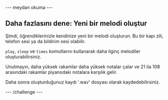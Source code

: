 \--- meydan okuma \---

## Daha fazlasını dene: Yeni bir melodi oluştur

Şimdi, öğrendiklerinizle kendinize yeni bir melodi oluşturun. Bu bir kapı zili, telefon sesi ya da bildirim sesi olabilir.

`play`, `sleep` ve `times` komutlarını kullanarak daha ilginç melodiler oluşturabilirsiniz.

Unutmayın, daha yüksek rakamlar daha yüksek notalar çalar ve 21 ila 108 arasındaki rakamlar piyanodaki notalara karşılık gelir.

Daha sonra oluşturduğunuz kaydı '.wav' dosyası olarak kaydedebilirsiniz.

\--- /challenge \---